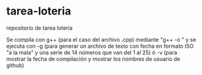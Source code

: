 # tarea-loteria
repositorio de tarea loteria

Se compila con g++ (para el caso del archivo .cpp) mediante "g++ <nombre del archivo> -o <nombre del ejecutable>" y se ejecuta con <nombre del ejecutable> -g (para generar un archivo de texto con fecha en formato ISO "a la mala" y una serie de 14 números que van del 1 al 25) ó -v (para mostrar la fecha de compilación y mostrar los nombres de usuario de github)
